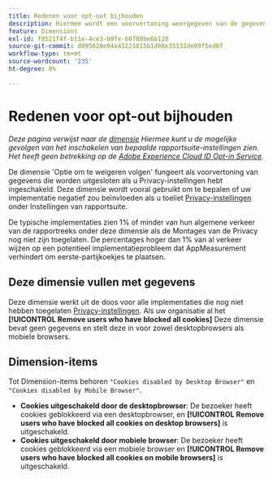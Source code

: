 ```yaml
---
title: Redenen voor opt-out bijhouden
description: Hiermee wordt een voorvertoning weergegeven van de gegevens die worden uitgesloten als u Privacy-instellingen hebt ingeschakeld.
feature: Dimensions
exl-id: f0521f4f-b11e-4ce3-b0fe-60788be6b120
source-git-commit: d095628e94a45221815b1d08e35132de09f5ed8f
workflow-type: tm+mt
source-wordcount: '235'
ht-degree: 0%

---
```


# Redenen voor opt-out bijhouden

*Deze pagina verwijst naar de [dimensie](overview.md) Hiermee kunt u de mogelijke gevolgen van het inschakelen van bepaalde rapportsuite-instellingen zien. Het heeft geen betrekking op de [Adobe Experience Cloud ID Opt-in Service](https://experienceleague.adobe.com/docs/id-service/using/implementation/opt-in-service/optin-overview.html?lang=nl-NL).*

De dimensie &#39;Optie om te weigeren volgen&#39; fungeert als voorvertoning van gegevens die worden uitgesloten als u Privacy-instellingen hebt ingeschakeld. Deze dimensie wordt vooral gebruikt om te bepalen of uw implementatie negatief zou beïnvloeden als u toeliet [Privacy-instellingen](https://experienceleague.adobe.com/docs/core-services/interface/administration/ec-cookies/browser-cookie-settings.html?lang=nl-NL) onder Instellingen van rapportsuite.

De typische implementaties zien 1% of minder van hun algemene verkeer van de rapportreeks onder deze dimensie als de Montages van de Privacy nog niet zijn toegelaten. De percentages hoger dan 1% van al verkeer wijzen op een potentieel implementatieprobleem dat AppMeasurement verhindert om eerste-partijkoekjes te plaatsen.

## Deze dimensie vullen met gegevens

Deze dimensie werkt uit de doos voor alle implementaties die nog niet hebben toegelaten [Privacy-instellingen](https://experienceleague.adobe.com/docs/core-services/interface/administration/ec-cookies/browser-cookie-settings.html?lang=nl-NL). Als uw organisatie al het **[!UICONTROL Remove users who have blocked all cookies]** Deze dimensie bevat geen gegevens en stelt deze in voor zowel desktopbrowsers als mobiele browsers.

## Dimension-items

Tot Dimension-items behoren `"Cookies disabled by Desktop Browser"` en `"Cookies disabled by Mobile Browser"`.

* **Cookies uitgeschakeld door de desktopbrowser**: De bezoeker heeft cookies geblokkeerd via een desktopbrowser, en **[!UICONTROL Remove users who have blocked all cookies on desktop browsers]** is uitgeschakeld.
* **Cookies uitgeschakeld door mobiele browser**: De bezoeker heeft cookies geblokkeerd via een mobiele browser en **[!UICONTROL Remove users who have blocked all cookies on mobile browsers]** is uitgeschakeld.
